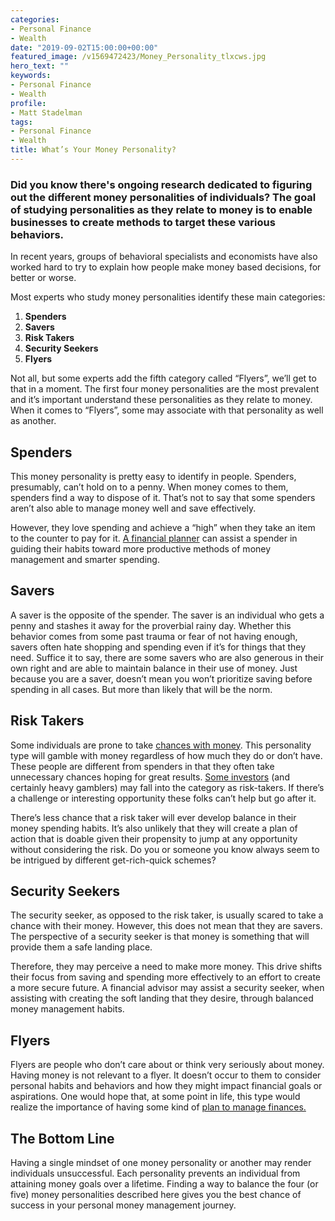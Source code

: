```yaml
---
categories:
- Personal Finance
- Wealth
date: "2019-09-02T15:00:00+00:00"
featured_image: /v1569472423/Money_Personality_tlxcws.jpg
hero_text: ""
keywords:
- Personal Finance
- Wealth
profile:
- Matt Stadelman
tags:
- Personal Finance
- Wealth
title: What’s Your Money Personality?
---
```

### Did you know there's ongoing research dedicated to figuring out the different money personalities of individuals? The goal of studying personalities as they relate to money is to enable businesses to create methods to target these various behaviors.

In recent years, groups of behavioral specialists and economists have also worked hard to try to explain how people make money based decisions, for better or worse.

Most experts who study money personalities identify these main categories:

1. **Spenders**
2. **Savers**
3. **Risk Takers**
4. **Security Seekers**
5. **Flyers**

Not all, but some experts add the fifth category called “Flyers”, we’ll get to that in a moment. The first four money personalities are the most prevalent and it’s important understand these personalities as they relate to money. When it comes to “Flyers”, some may associate with that personality as well as another.

## Spenders

This money personality is pretty easy to identify in people. Spenders, presumably, can’t hold on to a penny. When money comes to them, spenders find a way to dispose of it. That’s not to say that some spenders aren’t also able to manage money well and save effectively.

However, they love spending and achieve a “high” when they take an item to the counter to pay for it. [A financial planner](https://navalign.com/what-we-do/fiduciary-financial-planning/) can assist a spender in guiding their habits toward more productive methods of money management and smarter spending.

## Savers

A saver is the opposite of the spender. The saver is an individual who gets a penny and stashes it away for the proverbial rainy day. Whether this behavior comes from some past trauma or fear of not having enough, savers often hate shopping and spending even if it’s for things that they need. Suffice it to say, there are some savers who are also generous in their own right and are able to maintain balance in their use of money. Just because you are a saver, doesn’t mean you won’t prioritize saving before spending in all cases. But more than likely that will be the norm.

## Risk Takers

Some individuals are prone to take [chances with money](https://navalign.com/updates/the-4-biggest-money-mistakes-to-avoid/). This personality type will gamble with money regardless of how much they do or don’t have. These people are different from spenders in that they often take unnecessary chances hoping for great results. [Some investors](https://navalign.com/what-we-do/fiduciary-investment-services/) (and certainly heavy gamblers) may fall into the category as risk-takers. If there’s a challenge or interesting opportunity these folks can’t help but go after it.

There’s less chance that a risk taker will ever develop balance in their money spending habits. It’s also unlikely that they will create a plan of action that is doable given their propensity to jump at any opportunity without considering the risk. Do you or someone you know always seem to be intrigued by different get-rich-quick schemes?

## Security Seekers

The security seeker, as opposed to the risk taker, is usually scared to take a chance with their money. However, this does not mean that they are savers. The perspective of a security seeker is that money is something that will provide them a safe landing place.

Therefore, they may perceive a need to make more money. This drive shifts their focus from saving and spending more effectively to an effort to create a more secure future. A financial advisor may assist a security seeker, when assisting with creating the soft landing that they desire, through balanced money management habits.

## Flyers

Flyers are people who don’t care about or think very seriously about money. Having money is not relevant to a flyer. It doesn’t occur to them to consider personal habits and behaviors and how they might impact financial goals or aspirations. One would hope that, at some point in life, this type would realize the importance of having some kind of [plan to manage finances.](https://navalign.com/what-we-do/retirement-planning-strategies/)

## The Bottom Line

Having a single mindset of one money personality or another may render individuals unsuccessful. Each personality prevents an individual from attaining money goals over a lifetime. Finding a way to balance the four (or five) money personalities described here gives you the best chance of success in your personal money management journey.